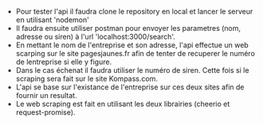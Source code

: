 - Pour tester l'api il faudra clone le repository en local et lancer le serveur en utilisant 'nodemon'
- Il faudra ensuite utiliser postman pour envoyer les parametres (nom, adresse ou siren) à l'url 'localhost:3000/search'.
- En mettant le nom de l'entreprise et son adresse, l'api effectue un web scarping sur le site pagesjaunes.fr afin de tenter de recuperer le numéro de lentreprise si elle y figure.
- Dans le cas échenat il faudra utiliser le numéro de siren. Cette fois si le scraping sera fait sur le site Kompass.com. 
- L'api se base sur l'existance de l'entreprise sur ces deux sites afin de fournir un resultat.
- Le web scraping est fait en utilisant les deux librairies (cheerio et request-promise).
